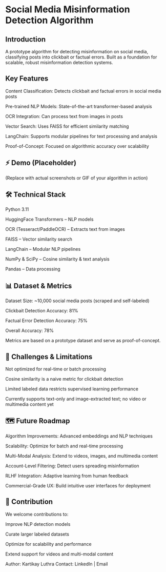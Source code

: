 # Social Media Misinformation Detection Algorithm

## Introduction
A prototype algorithm for detecting misinformation on social media, classifying posts into clickbait or factual errors. Built as a foundation for scalable, robust misinformation detection systems.

## Key Features

Content Classification: Detects clickbait and factual errors in social media posts

Pre-trained NLP Models: State-of-the-art transformer-based analysis

OCR Integration: Can process text from images in posts

Vector Search: Uses FAISS for efficient similarity matching

LangChain: Supports modular pipelines for text processing and analysis

Proof-of-Concept: Focused on algorithmic accuracy over scalability

## ⚡ Demo (Placeholder)

(Replace with actual screenshots or GIF of your algorithm in action)

## 🛠️ Technical Stack

Python 3.11

HuggingFace Transformers – NLP models

OCR (Tesseract/PaddleOCR) – Extracts text from images

FAISS – Vector similarity search

LangChain – Modular NLP pipelines

NumPy & SciPy – Cosine similarity & text analysis

Pandas – Data processing

## 📊 Dataset & Metrics

Dataset Size: ~10,000 social media posts (scraped and self-labeled)

Clickbait Detection Accuracy: 81%

Factual Error Detection Accuracy: 75%

Overall Accuracy: 78%

Metrics are based on a prototype dataset and serve as proof-of-concept.

## 🚀 Challenges & Limitations

Not optimized for real-time or batch processing

Cosine similarity is a naive metric for clickbait detection

Limited labeled data restricts supervised learning performance

Currently supports text-only and image-extracted text; no video or multimedia content yet

## 🗺️ Future Roadmap

Algorithm Improvements: Advanced embeddings and NLP techniques

Scalability: Optimize for batch and real-time processing

Multi-Modal Analysis: Extend to videos, images, and multimedia content

Account-Level Filtering: Detect users spreading misinformation

RLHF Integration: Adaptive learning from human feedback

Commercial-Grade UX: Build intuitive user interfaces for deployment

## 🤝 Contribution

We welcome contributions to:

Improve NLP detection models

Curate larger labeled datasets

Optimize for scalability and performance

Extend support for videos and multi-modal content

Author: Kartikay Luthra
Contact: LinkedIn
 | Email
